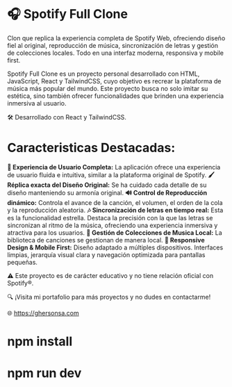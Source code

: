 # 🎧 Spotify Full Clone

Clon que replica la experiencia completa de Spotify Web, ofreciendo diseño fiel al original, reproducción de música, sincronización de letras y gestión de colecciones locales. Todo en una interfaz moderna, responsiva y mobile first.

Spotify Full Clone es un proyecto personal desarrollado con HTML, JavaScript, React y TailwindCSS, cuyo objetivo es recrear la plataforma de música más popular del mundo. Este proyecto busca no solo imitar su estética, sino también ofrecer funcionalidades que brinden una experiencia inmersiva al usuario.

🛠️ Desarrollado con React y TailwindCSS.

# Caracteristicas Destacadas:

**🌟 Experiencia de Usuario Completa:** La aplicación ofrece una experiencia de usuario fluida e intuitiva, similar a la plataforma original de Spotify.
**🖌️ Réplica exacta del Diseño Original:** Se ha cuidado cada detalle de su diseño manteniendo su armonía original.
**🔊​ Control de Reproducción dinámico:** Controla el avance de la canción, el volumen, el orden de la cola y la reproducción aleatoria.
**🎶 Sincronización de letras en tiempo real:** Esta es la funcionalidad estrella. Destaca la precisión con la que las letras se sincronizan al ritmo de la música, ofreciendo una experiencia inmersiva y atractiva para los usuarios.
**📁 Gestión de Colecciones de Musica Local:** La biblioteca de canciones se gestionan de manera local.
**📱 Responsive Design & Mobile First:** Diseño adaptado a múltiples dispositivos. Interfaces limpias, jerarquía visual clara y navegación optimizada para pantallas pequeñas.

⚠️ Este proyecto es de carácter educativo y no tiene relación oficial con Spotify®.

🔍 ¡Visita mi portafolio para más proyectos y no dudes en contactarme!

🌐​ https://ghersonsa.com

# npm install
# npm run dev
